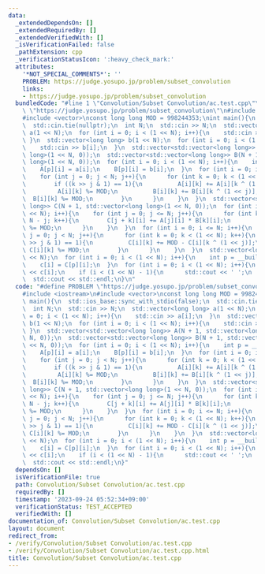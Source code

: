 ```yaml
---
data:
  _extendedDependsOn: []
  _extendedRequiredBy: []
  _extendedVerifiedWith: []
  _isVerificationFailed: false
  _pathExtension: cpp
  _verificationStatusIcon: ':heavy_check_mark:'
  attributes:
    '*NOT_SPECIAL_COMMENTS*': ''
    PROBLEM: https://judge.yosupo.jp/problem/subset_convolution
    links:
    - https://judge.yosupo.jp/problem/subset_convolution
  bundledCode: "#line 1 \"Convolution/Subset Convolution/ac.test.cpp\"\n#define PROBLEM\
    \ \"https://judge.yosupo.jp/problem/subset_convolution\"\n#include <iostream>\n\
    #include <vector>\nconst long long MOD = 998244353;\nint main(){\n  std::ios_base::sync_with_stdio(false);\n\
    \  std::cin.tie(nullptr);\n  int N;\n  std::cin >> N;\n  std::vector<long long>\
    \ a(1 << N);\n  for (int i = 0; i < (1 << N); i++){\n    std::cin >> a[i];\n \
    \ }\n  std::vector<long long> b(1 << N);\n  for (int i = 0; i < (1 << N); i++){\n\
    \    std::cin >> b[i];\n  }\n  std::vector<std::vector<long long>> A(N + 1, std::vector<long\
    \ long>(1 << N, 0));\n  std::vector<std::vector<long long>> B(N + 1, std::vector<long\
    \ long>(1 << N, 0));\n  for (int i = 0; i < (1 << N); i++){\n    int p = __builtin_popcount(i);\n\
    \    A[p][i] = a[i];\n    B[p][i] = b[i];\n  }\n  for (int i = 0; i <= N; i++){\n\
    \    for (int j = 0; j < N; j++){\n      for (int k = 0; k < (1 << N); k++){\n\
    \        if ((k >> j & 1) == 1){\n          A[i][k] += A[i][k ^ (1 << j)];\n \
    \         A[i][k] %= MOD;\n          B[i][k] += B[i][k ^ (1 << j)];\n        \
    \  B[i][k] %= MOD;\n        }\n      }\n    }\n  }\n  std::vector<std::vector<long\
    \ long>> C(N + 1, std::vector<long long>(1 << N, 0));\n  for (int i = 0; i < (1\
    \ << N); i++){\n    for (int j = 0; j <= N; j++){\n      for (int k = 0; k <=\
    \ N - j; k++){\n        C[j + k][i] += A[j][i] * B[k][i];\n        C[j + k][i]\
    \ %= MOD;\n      }\n    }\n  }\n  for (int i = 0; i <= N; i++){\n    for (int\
    \ j = 0; j < N; j++){\n      for (int k = 0; k < (1 << N); k++){\n        if ((k\
    \ >> j & 1) == 1){\n          C[i][k] += MOD - C[i][k ^ (1 << j)];\n         \
    \ C[i][k] %= MOD;\n        }\n      }\n    }\n  }\n  std::vector<long long> c(1\
    \ << N);\n  for (int i = 0; i < (1 << N); i++){\n    int p = __builtin_popcount(i);\n\
    \    c[i] = C[p][i];\n  }\n  for (int i = 0; i < (1 << N); i++){\n    std::cout\
    \ << c[i];\n    if (i < (1 << N) - 1){\n      std::cout << ' ';\n    }\n  }\n\
    \  std::cout << std::endl;\n}\n"
  code: "#define PROBLEM \"https://judge.yosupo.jp/problem/subset_convolution\"\n\
    #include <iostream>\n#include <vector>\nconst long long MOD = 998244353;\nint\
    \ main(){\n  std::ios_base::sync_with_stdio(false);\n  std::cin.tie(nullptr);\n\
    \  int N;\n  std::cin >> N;\n  std::vector<long long> a(1 << N);\n  for (int i\
    \ = 0; i < (1 << N); i++){\n    std::cin >> a[i];\n  }\n  std::vector<long long>\
    \ b(1 << N);\n  for (int i = 0; i < (1 << N); i++){\n    std::cin >> b[i];\n \
    \ }\n  std::vector<std::vector<long long>> A(N + 1, std::vector<long long>(1 <<\
    \ N, 0));\n  std::vector<std::vector<long long>> B(N + 1, std::vector<long long>(1\
    \ << N, 0));\n  for (int i = 0; i < (1 << N); i++){\n    int p = __builtin_popcount(i);\n\
    \    A[p][i] = a[i];\n    B[p][i] = b[i];\n  }\n  for (int i = 0; i <= N; i++){\n\
    \    for (int j = 0; j < N; j++){\n      for (int k = 0; k < (1 << N); k++){\n\
    \        if ((k >> j & 1) == 1){\n          A[i][k] += A[i][k ^ (1 << j)];\n \
    \         A[i][k] %= MOD;\n          B[i][k] += B[i][k ^ (1 << j)];\n        \
    \  B[i][k] %= MOD;\n        }\n      }\n    }\n  }\n  std::vector<std::vector<long\
    \ long>> C(N + 1, std::vector<long long>(1 << N, 0));\n  for (int i = 0; i < (1\
    \ << N); i++){\n    for (int j = 0; j <= N; j++){\n      for (int k = 0; k <=\
    \ N - j; k++){\n        C[j + k][i] += A[j][i] * B[k][i];\n        C[j + k][i]\
    \ %= MOD;\n      }\n    }\n  }\n  for (int i = 0; i <= N; i++){\n    for (int\
    \ j = 0; j < N; j++){\n      for (int k = 0; k < (1 << N); k++){\n        if ((k\
    \ >> j & 1) == 1){\n          C[i][k] += MOD - C[i][k ^ (1 << j)];\n         \
    \ C[i][k] %= MOD;\n        }\n      }\n    }\n  }\n  std::vector<long long> c(1\
    \ << N);\n  for (int i = 0; i < (1 << N); i++){\n    int p = __builtin_popcount(i);\n\
    \    c[i] = C[p][i];\n  }\n  for (int i = 0; i < (1 << N); i++){\n    std::cout\
    \ << c[i];\n    if (i < (1 << N) - 1){\n      std::cout << ' ';\n    }\n  }\n\
    \  std::cout << std::endl;\n}"
  dependsOn: []
  isVerificationFile: true
  path: Convolution/Subset Convolution/ac.test.cpp
  requiredBy: []
  timestamp: '2023-09-24 05:52:34+09:00'
  verificationStatus: TEST_ACCEPTED
  verifiedWith: []
documentation_of: Convolution/Subset Convolution/ac.test.cpp
layout: document
redirect_from:
- /verify/Convolution/Subset Convolution/ac.test.cpp
- /verify/Convolution/Subset Convolution/ac.test.cpp.html
title: Convolution/Subset Convolution/ac.test.cpp
---
```

